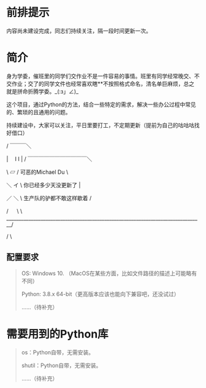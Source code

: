 # 前排提示

内容尚未建设完成，同志们持续关注，隔一段时间更新一次。

# 简介

身为学委，催班里的同学们交作业不是一件容易的事情。班里有同学经常晚交、不交作业；交了的同学文件也经常喜欢瞎**不按照格式命名，清名单巨麻烦，总之就是拼命折腾学委。\_(:з」∠)\_

这个项目，通过Python的方法，结合一些特定的需求，解决一些办公过程中常见的、繁琐的且通用的问题。

持续建设中，大家可以关注，平日里要打工，不定期更新（提前为自己的咕咕咕找好借口）

 / ￣￣￣＼
 
|　 I    I    |  / ￣￣￣￣￣￣￣￣￣￣￣＼

 \      ▱     /    可恶的Michael Du        \
 
  ＼      イ  \    你已经多少天没更新了         |
  
  ／        ＼ \  生产队的驴都不敢这样歇着 /
  
  /   　      \   \ ________________________________________________________________________________/
  
/                 \

## 配置要求

> OS: Windows 10. （MacOS在某些方面，比如文件路径的描述上可能略有不同）
>
> Python: 3.8.x 64-bit（更高版本应该也能向下兼容吧，还没试过）
>
> ......（待补充）

# 需要用到的Python库

>  os：Python自带，无需安装。
>
>  shutil：Python自带，无需安装。
>  
> ......（待补充）
